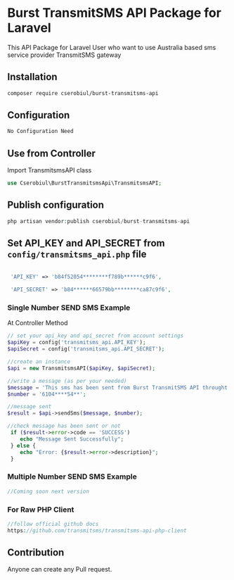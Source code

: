 # Burst TransmitSMS API Package for Laravel
This API Package for Laravel User who want to use Australia based sms service provider TransmitSMS gateway
## Installation
```sh
composer require cserobiul/burst-transmitsms-api
```
## Configuration
```sh
No Configuration Need
```

## Use from Controller
Import TransmitsmsAPI class
```php
use Cserobiul\BurstTransmitsmsApi\TransmitsmsAPI;
```

## Publish configuration
```php
php artisan vendor:publish cserobiul/burst-transmitsms-api
```

## Set API_KEY and API_SECRET from `config/transmitsms_api.php` file
```php

 'API_KEY' => 'b84f52054********f789b******c9f6',
 
 'API_SECRET' => 'b84******66579bb********ca87c9f6',

```

### Single Number SEND SMS Example
At Controller Method

```php
// set your api_key and api_secret from account settings
$apiKey = config('transmitsms_api.API_KEY');
$apiSecret = config('transmitsms_api.API_SECRET');

//create an instance
$api = new TransmitsmsAPI($apiKey, $apiSecret);

//write a message (as per your needed)
$message = 'This sms has been sent from Burst TransmitSMS API throught cserobiul/burst-transmitsms-api package.';
$number = '6104****54**';

//message sent  
$result = $api->sendSms($message, $number);

//check message has been sent or not
 if ($result->error->code == 'SUCCESS') 
    echo "Message Sent Successfully";
 } else {
    echo "Error: {$result->error->description}";
 }

```

### Multiple Number SEND SMS Example

```php
//Coming soon next version

```

### For Raw PHP Client

```php
//follow official github docs
https://github.com/transmitsms/transmitsms-api-php-client

```

## Contribution
Anyone can create any Pull request.




